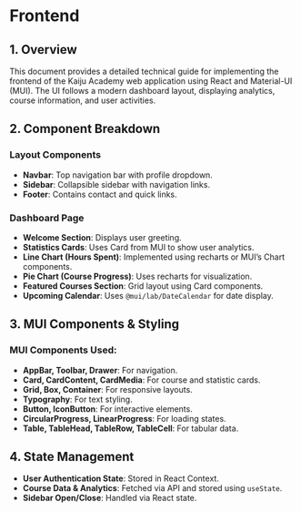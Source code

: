 # Frontend

## 1. Overview
This document provides a detailed technical guide for implementing the frontend of the Kaiju Academy web application using React and Material-UI (MUI). The UI follows a modern dashboard layout, displaying analytics, course information, and user activities.

## 2. Component Breakdown

### Layout Components
- **Navbar**: Top navigation bar with profile dropdown.
- **Sidebar**: Collapsible sidebar with navigation links.
- **Footer**: Contains contact and quick links.

### Dashboard Page 
- **Welcome Section**: Displays user greeting.
- **Statistics Cards**: Uses Card from MUI to show user analytics.
- **Line Chart (Hours Spent)**: Implemented using recharts or MUI’s Chart components.
- **Pie Chart (Course Progress)**: Uses recharts for visualization.
- **Featured Courses Section**: Grid layout using Card components.
- **Upcoming Calendar**: Uses `@mui/lab/DateCalendar` for date display.

## 3. MUI Components & Styling

### MUI Components Used:
- **AppBar, Toolbar, Drawer**: For navigation.
- **Card, CardContent, CardMedia**: For course and statistic cards.
- **Grid, Box, Container**: For responsive layouts.
- **Typography**: For text styling.
- **Button, IconButton**: For interactive elements.
- **CircularProgress, LinearProgress**: For loading states.
- **Table, TableHead, TableRow, TableCell**: For tabular data.

## 4. State Management

- **User Authentication State**: Stored in React Context.
- **Course Data & Analytics**: Fetched via API and stored using `useState`.
- **Sidebar Open/Close**: Handled via React state.